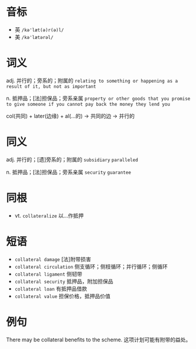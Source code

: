 # 音标

- 英 `/kə'læt(ə)r(ə)l/`
- 美 `/kə'lætərəl/`

# 词义

adj. 并行的；旁系的；附属的
`relating to something or happening as a result of it, but not as important`

n. 抵押品；[法]担保品；旁系亲属
`property or other goods that you promise to give someone if you cannot pay back the money they lend you`



col(共同) + later(边缘) + al(…的) → 共同的边 → 并行的

# 同义

adj. 并行的；[遗]旁系的；附属的
`subsidiary` `paralleled`

n. 抵押品；[法]担保品；旁系亲属
`security` `guarantee`

# 同根

- vt. `collateralize` 以…作抵押

# 短语

- `collateral damage` [法]附带损害
- `collateral circulation` 侧支循环；侧枝循环；并行循环；侧循环
- `collateral ligament` 侧韧带
- `collateral security` 抵押品，附加担保品
- `collateral loan` 有抵押品借款
- `collateral value` 担保价格，抵押品价值

# 例句

There may be collateral benefits to the scheme.
这项计划可能有附带的益处。



